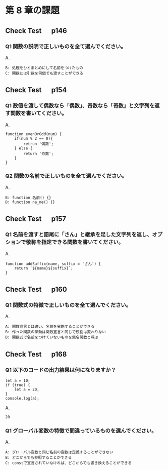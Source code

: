 # 第 8 章の課題

## Check Test 　 p146

### Q1 関数の説明で正しいものを全て選んでください。

A.

    B: 処理をひとまとめにして名前をつけたもの
    C: 関数には引数を何個でも渡すことができる

## Check Test 　 p154

### Q1 数値を渡して偶数なら「偶数」、奇数なら「奇数」と文字列を返す関数を書いてください。

A.

    function evenOrOdd(num) {
    	if(num % 2 == 0){
    		retrun '偶数';
    	} else {
    		return '奇数';
    	}
    }

### Q2 関数の名前で正しいものを全て選んでください。

A.

    B: function 名前() {}
    D: function na_me() {}

## Check Test 　 p157

### Q1 名前を渡すと語尾に「さん」と継承を足した文字列を返し、オプションで敬称を指定できる関数を書いてください。

A.

    function addSuffix(name, suffix = 'さん') {
    	return `${name}${suffix}`;
    }

## Check Test 　 p160

### Q1 関数式の特徴で正しいものを全て選んでください。

A.

    A: 関数宣言とは違い、名前を省略することができる
    B: 作った関数の挙動は関数宣言と同じで役割は変わりない
    D: 関数式で名前をつけていないものを無名関数と呼ぶ

## Check Test 　 p168

### Q1 以下のコードの出力結果は何になりますか？

    let a = 10;
    if (true) {
        let a = 20;
    }
    console.log(a);

A.

    20

### Q1 グローバル変数の特徴で間違っているものを選んでください。

A.

    A: グローバル変数と同じ名前の変数は定義することができない
    B: どこからでも参照することができる
    C: constで宣言されていなければ、どこからでも書き換えることができる
